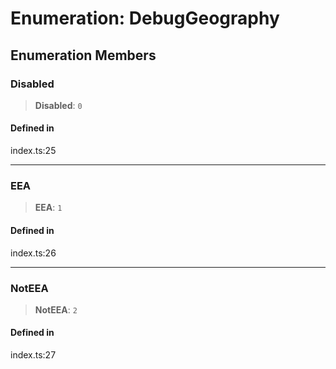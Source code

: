 # Enumeration: DebugGeography

## Enumeration Members

### Disabled

> **Disabled**: `0`

#### Defined in

index.ts:25

***

### EEA

> **EEA**: `1`

#### Defined in

index.ts:26

***

### NotEEA

> **NotEEA**: `2`

#### Defined in

index.ts:27
